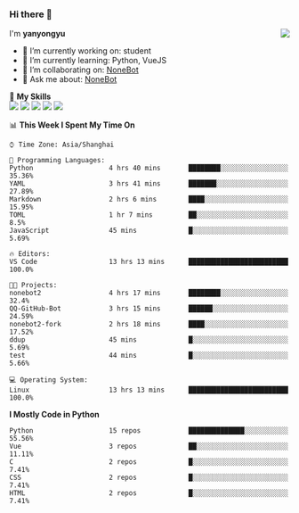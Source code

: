 ### Hi there 👋

<a href="#">
  <img align="right" src="https://github-readme-stats.vercel.app/api?username=yanyongyu&count_private=true&show_icons=true&bg_color=15,f2f7fd,E0EAFC" />
</a>

I'm **yanyongyu**

- 🔭 I’m currently working on: student
- 🌱 I’m currently learning: Python, VueJS
- 👯 I’m collaborating on: [NoneBot](https://github.com/nonebot)
- 💬 Ask me about: [NoneBot](https://github.com/nonebot)

🌟 **My Skills**  
![](https://img.shields.io/badge/-Python-3e74a2?style=flat-square&logo=Python&logoColor=fff)
![](https://img.shields.io/badge/-Vue-4fc08d?style=flat-square&logo=Vue.js&logoColor=fff)
![](https://img.shields.io/badge/-Node.js-339933?style=flat-square&logo=Node.js&logoColor=fff)
![](https://img.shields.io/badge/-Docker-2496ED?style=flat-square&logo=Docker&logoColor=fff)
![](https://img.shields.io/badge/-Linux-000000?style=flat-square&logo=Linux&logoColor=fff)

<!--START_SECTION:waka-->
📊 **This Week I Spent My Time On** 

```text
⌚︎ Time Zone: Asia/Shanghai

💬 Programming Languages: 
Python                   4 hrs 40 mins       ████████░░░░░░░░░░░░░░░░░   35.36% 
YAML                     3 hrs 41 mins       ███████░░░░░░░░░░░░░░░░░░   27.89% 
Markdown                 2 hrs 6 mins        ████░░░░░░░░░░░░░░░░░░░░░   15.95% 
TOML                     1 hr 7 mins         ██░░░░░░░░░░░░░░░░░░░░░░░   8.5% 
JavaScript               45 mins             █░░░░░░░░░░░░░░░░░░░░░░░░   5.69%

🔥 Editors: 
VS Code                  13 hrs 13 mins      █████████████████████████   100.0%

🐱‍💻 Projects: 
nonebot2                 4 hrs 17 mins       ████████░░░░░░░░░░░░░░░░░   32.4% 
QQ-GitHub-Bot            3 hrs 15 mins       ██████░░░░░░░░░░░░░░░░░░░   24.59% 
nonebot2-fork            2 hrs 18 mins       ████░░░░░░░░░░░░░░░░░░░░░   17.52% 
ddup                     45 mins             █░░░░░░░░░░░░░░░░░░░░░░░░   5.69% 
test                     44 mins             █░░░░░░░░░░░░░░░░░░░░░░░░   5.66%

💻 Operating System: 
Linux                    13 hrs 13 mins      █████████████████████████   100.0%

```

**I Mostly Code in Python** 

```text
Python                   15 repos            ██████████████░░░░░░░░░░░   55.56% 
Vue                      3 repos             ██░░░░░░░░░░░░░░░░░░░░░░░   11.11% 
C                        2 repos             █░░░░░░░░░░░░░░░░░░░░░░░░   7.41% 
CSS                      2 repos             █░░░░░░░░░░░░░░░░░░░░░░░░   7.41% 
HTML                     2 repos             █░░░░░░░░░░░░░░░░░░░░░░░░   7.41%

```



<!--END_SECTION:waka-->
